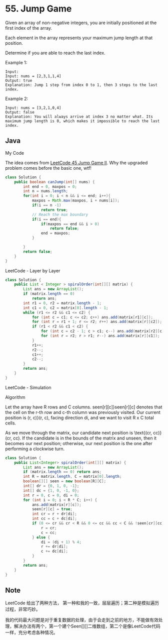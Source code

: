 # 55. Jump Game

Given an array of non-negative integers, you are initially positioned at the first index of the array.

Each element in the array represents your maximum jump length at that position.

Determine if you are able to reach the last index.



Example 1:

```
Input:
Input: nums = [2,3,1,1,4]
Output: true
Explanation: Jump 1 step from index 0 to 1, then 3 steps to the last index.
```

Example 2:

```
Input: nums = [3,2,1,0,4]
Output: false
Explanation: You will always arrive at index 3 no matter what. Its maximum jump length is 0, which makes it impossible to reach the last index.
```

## Java

My Code

The idea comes from [LeetCode 45 Jump Game II](https://leetcode.com/problems/jump-game-ii/). Why the upgraded problem comes before the basic one, wtf!

``` java
class Solution {
    public boolean canJump(int[] nums) {
        int end = 0, maxpos = 0;
        int n = nums.length;
        for(int i = 0; i < n && i <= end; i++){
            maxpos = Math.max(maxpos, i + nums[i]);
            if(i == n -1)
                return true;
            // Reach the max boundary
            if(i == end){
                if(maxpos == end && i > 0)
                    return false;
                end = maxpos;
            }

        }
        return false;
    }
}
```

LeetCode - Layer by Layer

```java
class Solution {
    public List < Integer > spiralOrder(int[][] matrix) {
        List ans = new ArrayList();
        if (matrix.length == 0)
            return ans;
        int r1 = 0, r2 = matrix.length - 1;
        int c1 = 0, c2 = matrix[0].length - 1;
        while (r1 <= r2 && c1 <= c2) {
            for (int c = c1; c <= c2; c++) ans.add(matrix[r1][c]);
            for (int r = r1 + 1; r <= r2; r++) ans.add(matrix[r][c2]);
            if (r1 < r2 && c1 < c2) {
                for (int c = c2 - 1; c > c1; c--) ans.add(matrix[r2][c]);
                for (int r = r2; r > r1; r--) ans.add(matrix[r][c1]);
            }
            r1++;
            r2--;
            c1++;
            c2--;
        }
        return ans;
    }
}
```

LeetCode - Simulation

Algorithm

Let the array have R rows and C columns. seen[r][c]}seen[r][c] denotes that the cell on the r-th row and c-th column was previously visited. Our current position is (r, c)}(r, c), facing direction di, and we want to visit R x C total cells.

As we move through the matrix, our candidate next position is \text{(cr, cc)}(cr, cc). If the candidate is in the bounds of the matrix and unseen, then it becomes our next position; otherwise, our next position is the one after performing a clockwise turn.



```java
class Solution {
    public List<Integer> spiralOrder(int[][] matrix) {
        List ans = new ArrayList();
        if (matrix.length == 0) return ans;
        int R = matrix.length, C = matrix[0].length;
        boolean[][] seen = new boolean[R][C];
        int[] dr = {0, 1, 0, -1};
        int[] dc = {1, 0, -1, 0};
        int r = 0, c = 0, di = 0;
        for (int i = 0; i < R * C; i++) {
            ans.add(matrix[r][c]);
            seen[r][c] = true;
            int cr = r + dr[di];
            int cc = c + dc[di];
            if (0 <= cr && cr < R && 0 <= cc && cc < C && !seen[cr][cc]){
                r = cr;
                c = cc;
            } else {
                di = (di + 1) % 4;
                r += dr[di];
                c += dc[di];
            }
        }
        return ans;
    }
}
```
## Note

LeetCode 给出了两种方法， 第一种和我的一致，层层遍历；第二种是模拟遍历过程，非常巧妙。

我的代码最大问题是对于重复数据的处理，由于会走到之前的地方，不能做有效处理，解决办法有两个，第一个建个Seen[][]二维数组，第二个是像LeetCode代码一样，充分考虑各种情况。


